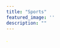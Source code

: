 ```yaml
---
title: "Sports"
featured_image: ''
description: ""
---
```


<p style="color:yellow;"Welcome to the BMS Clubs Home Page!">.</> 
